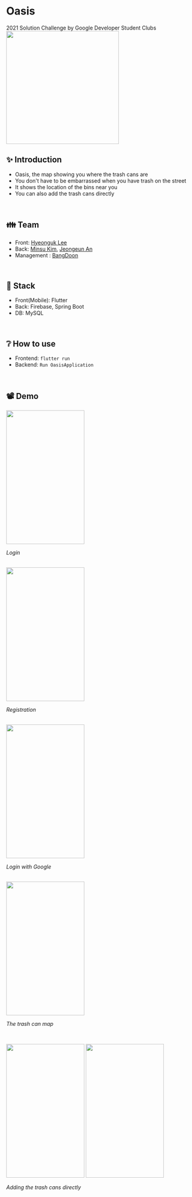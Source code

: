 # Oasis
2021 Solution Challenge by Google Developer Student Clubs
</br>
<img src="https://firebasestorage.googleapis.com/v0/b/oasis-e2420.appspot.com/o/1617186964831.png?alt=media&token=4beadf11-53b0-498d-9ec8-0fb5e1babe15" width="300" height="300">




## ✨ Introduction
* Oasis, the map showing you where the trash cans are
* You don't have to be embarrassed when you have trash on the street
* It shows the location of the bins near you
* You can also add the trash cans directly
</br>

## 👪 Team
* Front: [Hyeonguk Lee](https://github.com/luke0421)
* Back: [Minsu Kim](https://github.com/Soo-ss), [Jeongeun An](https://github.com/jxxxxe)
* Management : [BangDoon](https://github.com/BangDoon)
</br>

## 🔧 Stack
* Front(Mobile): Flutter
* Back: Firebase, Spring Boot
* DB: MySQL
</br>

## ❔ How to use

- Frontend: `flutter run`
- Backend: `Run OasisApplication`
</br>

## 📽 Demo

<img src="https://firebasestorage.googleapis.com/v0/b/oasis-e2420.appspot.com/o/20210331_193937.png?alt=media&token=6d365e8d-5d2f-4b9a-9829-f46b7077cca5" width="208" height="355">

*Login*

</br>


<img src="https://firebasestorage.googleapis.com/v0/b/oasis-e2420.appspot.com/o/20210331_194028.png?alt=media&token=932e2509-5098-4016-be69-93944b405ec6" width="208" height="355">

*Registration*

</br>


<img src="https://firebasestorage.googleapis.com/v0/b/oasis-e2420.appspot.com/o/20210331_194050.png?alt=media&token=ca0a9bdc-5a3f-42cf-a287-1d0fc1c6e8b2" width="208" height="355">

*Login with Google*

</br>


<img src="https://firebasestorage.googleapis.com/v0/b/oasis-e2420.appspot.com/o/20210331_194315.png?alt=media&token=d2c5c796-d210-4dbd-8c6e-04a67cf6a07a" width="208" height="355">

*The trash can map*

</br>


<img src="https://firebasestorage.googleapis.com/v0/b/oasis-e2420.appspot.com/o/20210331_194410.png?alt=media&token=cd9c544f-0e72-47d8-82c1-839d29431edb" width="208" height="355"> <img src="https://firebasestorage.googleapis.com/v0/b/oasis-e2420.appspot.com/o/20210331_194418.png?alt=media&token=cc7b5d80-c9f7-49b8-b52e-a6dda840c8de" width="208" height="355">

*Adding the trash cans directly*

</br>

